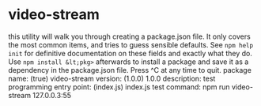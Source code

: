 # video-stream
this utility will walk you through creating a package.json file. It only covers the most common items, and tries to guess sensible defaults.  See `npm help init` for definitive documentation on these fields and exactly what they do.  Use `npm install &lt;pkg>` afterwards to install a package and save it as a dependency in the package.json file.  Press ^C at any time to quit. package name: (true) video-stream version: (1.0.0) 1.0.0 description: test programming  entry point: (index.js) index.js test command: npm run video-stream 127.0.0.3:55
